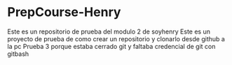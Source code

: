 # PrepCourse-Henry
Este es un repositorio de prueba del modulo 2 de soyhenry
Este es un proyecto de prueba de como crear un repositorio y clonarlo desde github a la pc
Prueba 3 porque estaba cerrado git y faltaba credencial de git con gitbash